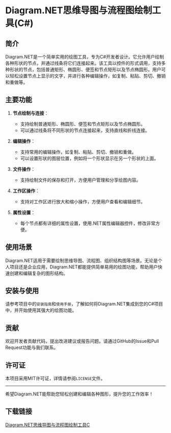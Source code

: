 # Diagram.NET思维导图与流程图绘制工具(C#)

## 简介
Diagram.NET是一个简单实用的绘图工具，专为C#开发者设计。它允许用户绘制各种形状的节点，并通过线条将它们连接起来。该工具以控件的形式调用，支持多种形状的节点，包括普通矩形、椭圆形、便签和节点矩形以及节点椭圆形。用户可以轻松设置节点上显示的文字，并进行各种编辑操作，如复制、粘贴、剪切、撤销和重做等。

## 主要功能

1. **节点绘制与连接**：
   - 支持绘制普通矩形、椭圆形、便签和节点矩形以及节点椭圆形。
   - 可以通过线条将不同形状的节点连接起来，支持直线和折线连接。

2. **编辑操作**：
   - 支持常用的编辑操作，如复制、粘贴、剪切、撤销和重做。
   - 可以设置形状的图层位置，例如将一个形状显示在另一个形状的上面。

3. **文件操作**：
   - 支持绘制文件的保存和打开，方便用户管理和分享绘图内容。

4. **工作区操作**：
   - 支持对工作区进行放大和缩小操作，方便用户查看和编辑细节。

5. **属性设置**：
   - 每个节点都有详细的属性设置，使用.NET属性编辑器控件，修改非常方便。

## 使用场景

Diagram.NET适用于需要绘制思维导图、流程图、组织结构图等场景。无论是个人项目还是企业应用，Diagram.NET都能提供简单易用的绘图功能，帮助用户快速创建和编辑复杂的图形结构。

## 安装与使用

请参考项目中的`安装指南`和`使用手册`，了解如何将Diagram.NET集成到您的C#项目中，并开始使用其强大的绘图功能。

## 贡献

欢迎开发者贡献代码，提出改进建议或报告问题。请通过GitHub的Issue和Pull Request功能与我们联系。

## 许可证

本项目采用MIT许可证，详情请参阅`LICENSE`文件。

---

希望Diagram.NET能帮助您轻松创建和编辑各种图形，提升您的工作效率！

## 下载链接

[Diagram.NET思维导图与流程图绘制工具C](https://pan.quark.cn/s/7a20ec084668)